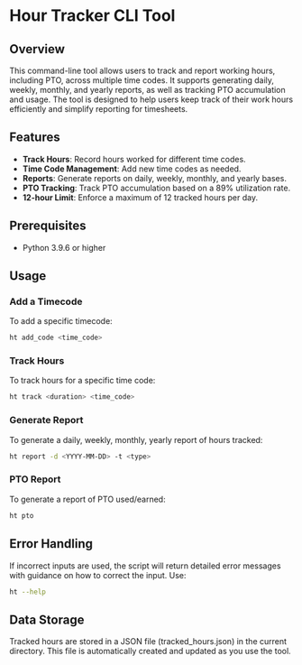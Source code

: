 # Hour Tracker CLI Tool

## Overview

This command-line tool allows users to track and report working hours, including PTO, across multiple time codes. It supports generating daily, weekly, monthly, and yearly reports, as well as tracking PTO accumulation and usage. The tool is designed to help users keep track of their work hours efficiently and simplify reporting for timesheets.

## Features

- **Track Hours**: Record hours worked for different time codes.
- **Time Code Management**: Add new time codes as needed.
- **Reports**: Generate reports on daily, weekly, monthly, and yearly bases.
- **PTO Tracking**: Track PTO accumulation based on a 89% utilization rate.
- **12-hour Limit**: Enforce a maximum of 12 tracked hours per day.

## Prerequisites

- Python 3.9.6 or higher

## Usage

### Add a Timecode

To add a specific timecode:

```sh
ht add_code <time_code>
```

### Track Hours

To track hours for a specific time code:

```sh
ht track <duration> <time_code>
```
### Generate Report

To generate a daily, weekly, monthly, yearly report of hours tracked:

```sh
ht report -d <YYYY-MM-DD> -t <type>
```
### PTO Report

To generate a report of PTO used/earned:

```sh
ht pto
```

## Error Handling

If incorrect inputs are used, the script will return detailed error messages with guidance on how to correct the input. Use:

```sh
ht --help
```

## Data Storage

Tracked hours are stored in a JSON file (tracked_hours.json) in the current directory. This file is automatically created and updated as you use the tool.
